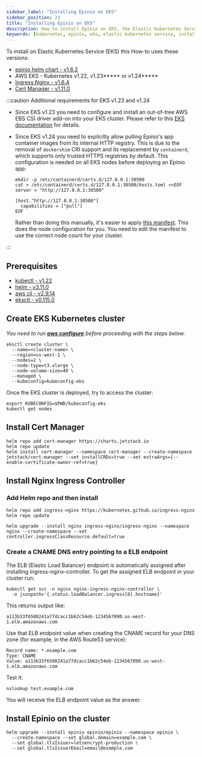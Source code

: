 ```yaml
---
sidebar_label: "Installing Epinio on EKS"
sidebar_position: 23
title: "Installing Epinio on EKS"
description: How to install Epinio on EKS, the Elastic Kubernetes Service.
keywords: [kubernetes, epinio, eks, elastic kubernetes service, install]
---
```


<head>
  <link rel="canonical" href="https://docs.epinio.io/installation/other_inst_scenarios/install_epinio_on_eks"/>
</head>

To install on Elastic Kubernetes Service (EKS) this How-to uses these versions:

* [epinio helm chart - v1.6.2](https://github.com/epinio/helm-charts/releases/tag/epinio-1.6.2)
* AWS EKS - Kubernetes v1.22, v1.23***** or v1.24*****
* [Ingress Nginx - v1.6.4](https://kubernetes.github.io/ingress-nginx/)
* [Cert Manager - v1.11.0](https://github.com/cert-manager/cert-manager)

:::caution Additional requirements for EKS v1.23 and v1.24

* Since EKS v1.23 you need to configure and install an out-of-tree AWS EBS CSI driver add-on into your EKS cluster.
Please refer to this [EKS documentation](https://docs.aws.amazon.com/eks/latest/userguide/ebs-csi.html) for details.
* Since EKS v1.24 you need to explicitly allow pulling Epinio's app container images from its internal HTTP registry.
This is due to the removal of `dockershim` CRI support and its replacement by `containerd`, which supports only trusted HTTPS registries by default.
This configuration is needed on all EKS nodes before deploying an Epinio app:

  ```shell
  mkdir -p /etc/containerd/certs.d/127.0.0.1:30500
  cat > /etc/containerd/certs.d/127.0.0.1:30500/hosts.toml <<EOF
  server = "http://127.0.0.1:30500"

  [host."http://127.0.0.1:30500"]
    capabilities = ["pull"]
  EOF
  ```

  Rather than doing this manually, it's easier to apply [this manifest](https://raw.githubusercontent.com/epinio/epinio/main/scripts/eks-cri-allow-http-registries.yaml). This does the node configuration for you.
  You need to edit the manifest to use the correct node count for your cluster.

:::

## Prerequisites

* [kubectl - v1.22](https://kubernetes.io/docs/tasks/tools/)
* [helm - v3.11.0](https://helm.sh/docs/helm/helm_get/)
* [aws cli - v2.9.14](https://docs.aws.amazon.com/cli/latest/userguide/getting-started-install.html)
* [eksctl - v0.115.0](https://docs.aws.amazon.com/eks/latest/userguide/eksctl.html)

## Create EKS Kubernetes cluster

*You need to run **[aws configure](https://docs.aws.amazon.com/cli/latest/userguide/cli-configure-quickstart.html)** before proceeding with the steps below.*

```shell
eksctl create cluster \
  --name=<cluster-name> \
  --region=us-west-1 \
  --nodes=2 \
  --node-type=t3.xlarge \
  --node-volume-size=40 \
  --managed \
  --kubeconfig=kubeconfig-eks
```

Once the EKS cluster is deployed, try to access the cluster:

```shell
export KUBECONFIG=$PWD/kubeconfig-eks
kubectl get nodes
```

## Install Cert Manager

```shell
helm repo add cert-manager https://charts.jetstack.io
helm repo update
helm install cert-manager --namespace cert-manager --create-namespace jetstack/cert-manager --set installCRDs=true --set extraArgs={--enable-certificate-owner-ref=true}
```

## Install Nginx Ingress Controller

### Add Helm repo and then install

```shell
helm repo add ingress-nginx https://kubernetes.github.io/ingress-nginx
helm repo update
```

```shell
helm upgrade --install nginx ingress-nginx/ingress-nginx --namespace nginx --create-namespace --set controller.ingressClassResource.default=true
```

### Create a CNAME DNS entry pointing to a ELB endpoint

The ELB (Elastic Load Balancer) endpoint is automatically assigned after installing ingress-nginx-controller.
To get the assigned ELB endpoint in your cluster run:

```shell
kubectl get svc -n nginx nginx-ingress-nginx-controller \
  -o jsonpath='{.status.loadBalancer.ingress[0].hostname}'
```

This returns output like:
```console
a113b33f6500241a77dcacc1b62c54eb-1234567890.us-west-1.elb.amazonaws.com
```

Use that ELB endpoint value when creating the CNAME record for your DNS zone (for example, in the AWS Route53 service):

```
Record name: *.example.com
Type: CNAME
Value: a113b33f6500241a77dcacc1b62c54eb-1234567890.us-west-1.elb.amazonaws.com
```

Test it:

```shell
nslookup test.example.com
```

You will receive the ELB endpoint value as the answer.

## Install Epinio on the cluster

```shell
helm upgrade --install epinio epinio/epinio --namespace epinio \
  --create-namespace --set global.domain=example.com \
  --set global.tlsIssuer=letsencrypt-production \
  --set global.tlsIssuerEmail=email@example.com
```
